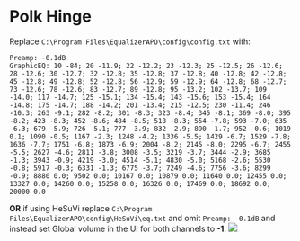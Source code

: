 # Polk Hinge
Replace `C:\Program Files\EqualizerAPO\config\config.txt` with:
```
Preamp: -0.1dB
GraphicEQ: 10 -84; 20 -11.9; 22 -12.2; 23 -12.3; 25 -12.5; 26 -12.6; 28 -12.6; 30 -12.7; 32 -12.8; 35 -12.8; 37 -12.8; 40 -12.8; 42 -12.8; 45 -12.8; 49 -12.8; 52 -12.8; 56 -12.9; 59 -12.9; 64 -12.8; 68 -12.7; 73 -12.6; 78 -12.6; 83 -12.7; 89 -12.8; 95 -13.2; 102 -13.7; 109 -14.0; 117 -14.7; 125 -15.1; 134 -15.4; 143 -15.6; 153 -15.4; 164 -14.8; 175 -14.7; 188 -14.2; 201 -13.4; 215 -12.5; 230 -11.4; 246 -10.3; 263 -9.1; 282 -8.2; 301 -8.3; 323 -8.4; 345 -8.1; 369 -8.0; 395 -8.2; 423 -8.3; 452 -8.6; 484 -8.5; 518 -8.3; 554 -7.8; 593 -7.0; 635 -6.3; 679 -5.9; 726 -5.1; 777 -3.9; 832 -2.9; 890 -1.7; 952 -0.6; 1019 0.1; 1090 -0.5; 1167 -2.3; 1248 -4.2; 1336 -5.5; 1429 -6.7; 1529 -7.8; 1636 -7.7; 1751 -6.8; 1873 -6.9; 2004 -8.2; 2145 -8.0; 2295 -6.7; 2455 -5.5; 2627 -4.6; 2811 -3.8; 3008 -3.5; 3219 -3.7; 3444 -2.9; 3685 -1.3; 3943 -0.9; 4219 -3.0; 4514 -5.1; 4830 -5.0; 5168 -2.6; 5530 -0.8; 5917 -0.3; 6331 -1.3; 6775 -3.7; 7249 -4.6; 7756 -3.6; 8299 -0.9; 8880 0.0; 9502 0.0; 10167 0.0; 10879 0.0; 11640 0.0; 12455 0.0; 13327 0.0; 14260 0.0; 15258 0.0; 16326 0.0; 17469 0.0; 18692 0.0; 20000 0.0
```
**OR** if using HeSuVi replace `C:\Program Files\EqualizerAPO\config\HeSuVi\eq.txt` and omit `Preamp: -0.1dB` and instead set Global volume in the UI for both channels to **-1**.
![](https://raw.githubusercontent.com/jaakkopasanen/AutoEq/master/results/SBAF-Serious/innerfidelity/onear/Polk%20Hinge/Polk%20Hinge.png)